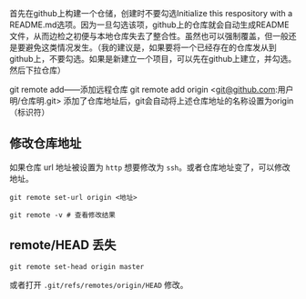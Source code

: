 首先在github上构建一个仓储，创建时不要勾选Initialize this respository with a README.md选项。因为一旦勾选该项，github上的仓库就会自动生成README文件，从而边检之初便与本地仓库失去了整合性。虽然也可以强制覆盖，但一般还是要避免这类情况发生。（我的建议是，如果要将一个已经存在的仓库发从到github上，不要勾选。如果是新建立一个项目，可以先在github上建立，并勾选。然后下拉仓库）

git remote add——添加远程仓库
git remote add origin <git@github.com:用户明/仓库明.git>
添加了仓库地址后，git会自动将上述仓库地址的名称设置为origin（标识符）


## 修改仓库地址

如果仓库 url 地址被设置为 `http` 想要修改为 `ssh`。或者仓库地址变了，可以修改地址。

``` shell
git remote set-url origin <地址>

git remote -v # 查看修改结果
```

## remote/HEAD 丢失

```
git remote set-head origin master
```
或者打开 `.git/refs/remotes/origin/HEAD` 修改。